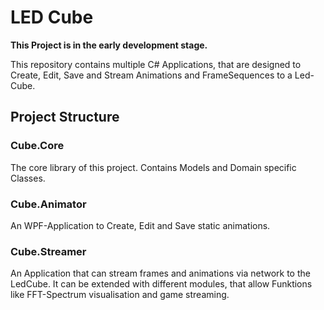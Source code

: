 # LED Cube

__This Project is in the early development stage.__

This repository contains multiple C# Applications, that are designed to Create, Edit, Save and Stream Animations and FrameSequences to a Led-Cube.

## Project Structure
### Cube.Core
The core library of this project. Contains Models and Domain specific Classes. 

### Cube.Animator
An WPF-Application to Create, Edit and Save static animations.

### Cube.Streamer
An Application that can stream frames and animations via network to the LedCube. It can be extended with different modules, that allow Funktions like FFT-Spectrum visualisation and game streaming.